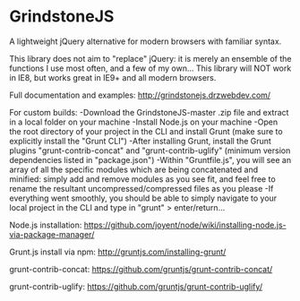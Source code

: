 GrindstoneJS
=================

A lightweight jQuery alternative for modern browsers with familiar syntax.

This library does not aim to "replace" jQuery: it is merely an ensemble of the functions I use most often, and a few of my own...  This library will NOT work in IE8, but works great in IE9+ and all modern browsers.

Full documentation and examples: http://grindstonejs.drzwebdev.com/

For custom builds:
 -Download the GrindstoneJS-master .zip file and extract in a local folder on your machine
 -Install Node.js on your machine
 -Open the root directory of your project in the CLI and install Grunt (make sure to explicitly install the "Grunt CLI")
 -After installing Grunt, install the Grunt plugins "grunt-contrib-concat" and "grunt-contrib-uglify" (minimum version dependencies listed in "package.json")
 -Within "Gruntfile.js", you will see an array of all the specific modules which are being concatenated and minified: simply add and remove modules as you see fit, and feel free to rename the resultant uncompressed/compressed files as you please
 -If everything went smoothly, you should be able to simply navigate to your local project in the CLI and type in "grunt" > enter/return...

Node.js installation: https://github.com/joyent/node/wiki/installing-node.js-via-package-manager/

Grunt.js install via npm: http://gruntjs.com/installing-grunt/

grunt-contrib-concat: https://github.com/gruntjs/grunt-contrib-concat/

grunt-contrib-uglify: https://github.com/gruntjs/grunt-contrib-uglify/
